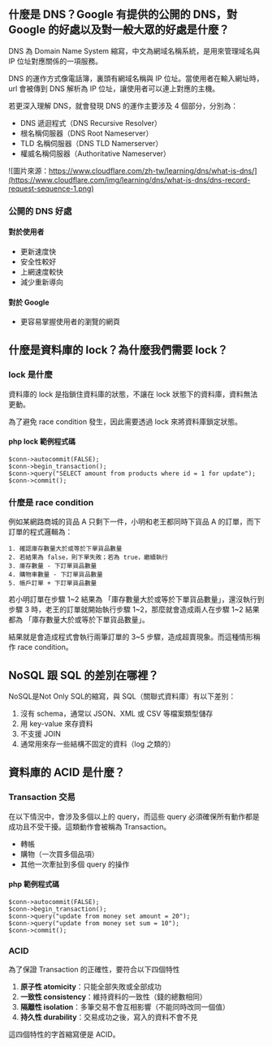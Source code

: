## 什麼是 DNS？Google 有提供的公開的 DNS，對 Google 的好處以及對一般大眾的好處是什麼？
DNS 為 Domain Name System 縮寫，中文為網域名稱系統，是用來管理域名與 IP 位址對應關係的一項服務。

DNS 的運作方式像電話簿，裏頭有網域名稱與 IP 位址。當使用者在輸入網址時，url 會被傳到 DNS 解析為 IP 位址，讓使用者可以連上對應的主機。

若更深入理解 DNS，就會發現 DNS 的運作主要涉及 4 個部分，分別為：
- DNS 遞迴程式（DNS Recursive Resolver）
- 根名稱伺服器（DNS Root Nameserver）
- TLD 名稱伺服器（DNS TLD Namerserver）
- 權威名稱伺服器（Authoritative Nameserver）

![圖片來源：https://www.cloudflare.com/zh-tw/learning/dns/what-is-dns/](https://www.cloudflare.com/img/learning/dns/what-is-dns/dns-record-request-sequence-1.png)

### 公開的 DNS 好處
#### 對於使用者
- 更新速度快
- 安全性較好
- 上網速度較快
- 減少重新導向

#### 對於 Google
- 更容易掌握使用者的瀏覽的網頁

## 什麼是資料庫的 lock？為什麼我們需要 lock？
### lock 是什麼

資料庫的 lock 是指鎖住資料庫的狀態，不讓在 lock 狀態下的資料庫，資料無法更動。

為了避免 race condition 發生，因此需要透過 lock 來將資料庫鎖定狀態。

#### php lock 範例程式碼
```php=
$conn->autocommit(FALSE);  
$conn->begin_transaction();  
$conn->query("SELECT amount from products where id = 1 for update");  
$conn->commit();  
```


### 什麼是 race condition

例如某網路商城的貨品 A 只剩下一件，小明和老王都同時下貨品 A 的訂單，而下訂單的程式邏輯為：
```
1. 確認庫存數量大於或等於下單貨品數量
2. 若結果為 false，則下單失敗；若為 true，繼續執行
3. 庫存數量 - 下訂單貨品數量
4. 購物車數量 - 下訂單貨品數量
5. 帳戶訂單 + 下訂單貨品數量
```

若小明訂單在步驟 1~2 結果為 「庫存數量大於或等於下單貨品數量」，還沒執行到步驟 3 時，老王的訂單就開始執行步驟 1~2，那麼就會造成兩人在步驟 1~2 結果都為 「庫存數量大於或等於下單貨品數量」。

結果就是會造成程式會執行兩筆訂單的 3~5 步驟，造成超賣現象。而這種情形稱作 race condition。

## NoSQL 跟 SQL 的差別在哪裡？
NoSQL是Not Only SQL的縮寫，與 SQL（關聯式資料庫）有以下差別：
1. 沒有 schema，通常以 JSON、XML 或 CSV 等檔案類型儲存
2. 用 key-value 來存資料
3. 不支援 JOIN
4. 通常用來存一些結構不固定的資料（log 之類的）


## 資料庫的 ACID 是什麼？
### Transaction 交易
在以下情況中，會涉及多個以上的 query，而這些 query 必須確保所有動作都是成功且不受干擾。這類動作會被稱為 Transaction。
* 轉帳
* 購物（一次買多個品項）
* 其他一次牽扯到多個 query 的操作

#### php 範例程式碼
```php=
$conn->autocommit(FALSE);  
$conn->begin_transaction();  
$conn->query("update from money set amount = 20");  
$conn->query("update from money set sum = 10");  
$conn->commit();
```

### ACID

為了保證 Transaction 的正確性，要符合以下四個特性
1. **原子性 atomicity**：只能全部失敗或全部成功
2. **一致性 consistency**：維持資料的一致性（錢的總數相同）
3. **隔離性 isolation**：多筆交易不會互相影響（不能同時改同一個值）
4. **持久性 durability**：交易成功之後，寫入的資料不會不見

這四個特性的字首縮寫便是 ACID。
